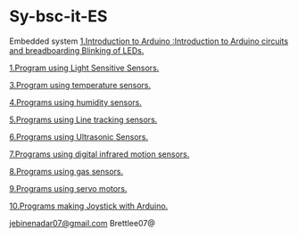 # Sy-bsc-it-ES
Embedded system 
[1.Introduction to Arduino :Introduction to Arduino circuits and breadboarding Blinking of LEDs.](https://www.tinkercad.com/things/avWDmyrhLAo-es-pra1?sharecode=ZKSgt70XKLFWE_rSAVKvJC6cxNsxrNx3YNd5TleJNjA)

[1.Program using Light Sensitive Sensors.](https://www.tinkercad.com/things/3BjTINbNXnH-pra2es?sharecode=gTmB73uoCe6A0MlwFoY410Ln_sxQfkC8ZO-EG7sGqbE)

[3.Program using temperature sensors.](https://www.tinkercad.com/things/g9uxRm1vqnM-3praes?sharecode=FEM-SbZpUNTyypghN-jIanDIIUwkqiilx_txZNyhpco)

[4.Programs using humidity sensors.](https://www.tinkercad.com/things/6A4lrcPzwwa-espra4?sharecode=1cS6lCmkrlTWO3EKMduH3BAKMwu7aKtWjX7NDlY2d9k)

[5.Programs using Line tracking sensors.](https://www.tinkercad.com/things/dlk24t4ZvG8-es-pra-5?sharecode=EBsEioRF51ZMX42oWsYeZHgGaTkqBmLN5R-H4jeoulI)

[6.Programs using Ultrasonic Sensors.](https://www.tinkercad.com/things/baCXWQVs0bN-es-pra-6?sharecode=_x5TeqCZPz7mA76WwwP5YM1zLsyxXNUOTF34q4bxR_c)

[7.Programs using digital infrared motion sensors.](https://www.tinkercad.com/things/eXoqfSTtKNF-es-pra-7?sharecode=kEXgqB7reX28W0Babg6pVIV-zbOh089VYe4Fj3MQvvc)

[8.Programs using gas sensors.](https://www.tinkercad.com/things/aQFqHUfav27-es-pra-8?sharecode=G7XDW2DEf40hfshdFSDqAseSA5ODDeAvODsupis8jEw) 

[9.Programs using servo motors.](https://www.tinkercad.com/things/fJnJ5dG4piS-es-pra-9?sharecode=rhQ_VJOyK7YgDUXLAr88-hgrTK_8j8M2ZvXRgBXfHzA)

[10.Programs making Joystick with Arduino.](https://www.tinkercad.com/things/kupFDxKzCNV-es-pra-10?sharecode=of_AxnXW0aXEvCAOJMje3y_KEzhxVyN0XmFzOYWBNBs)

jebinenadar07@gmail.com
Brettlee07@

